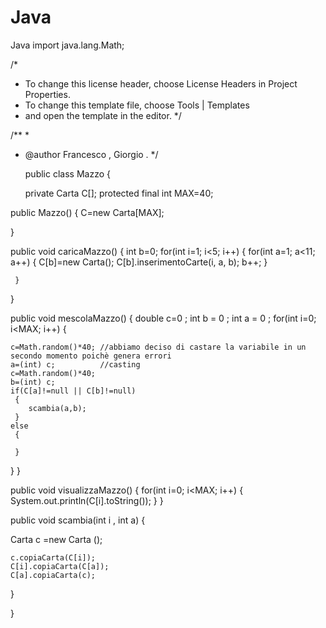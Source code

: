 # Java
Java
import java.lang.Math;


/*
 * To change this license header, choose License Headers in Project Properties.
 * To change this template file, choose Tools | Templates
 * and open the template in the editor.
 */

/**
 *
 * @author Francesco , Giorgio .
 */
 
    public class Mazzo { 
    
    private Carta C[]; 
    protected final int MAX=40;

public Mazzo()
 { 
    C=new Carta[MAX];

 }

public void caricaMazzo() 
{ 
   int b=0; 
   for(int i=1; i<5; i++)
    { 
        for(int a=1; a<11; a++)
         { 
           C[b]=new Carta(); 
           C[b].inserimentoCarte(i, a, b); 
           b++; 
         } 
       
     } 
 }

public void mescolaMazzo() 
{ 
  double c=0 ;
  int b = 0  ; 
  int a = 0  ;
        for(int i=0; i<MAX; i++)
 { 
    
    c=Math.random()*40; //abbiamo deciso di castare la variabile in un secondo momento poichè genera errori
    a=(int) c;          //casting
    c=Math.random()*40;
    b=(int) c;
    if(C[a]!=null || C[b]!=null) 
     {
        scambia(a,b); 
     } 
    else
     {
        
     }
  }
}


public void visualizzaMazzo() 
{ 
   for(int i=0; i<MAX; i++)
   { 
     System.out.println(C[i].toString()); 
   } 
}

public void scambia(int i , int a) 
{

   Carta c =new Carta ();

    c.copiaCarta(C[i]);
    C[i].copiaCarta(C[a]);
    C[a].copiaCarta(c);

}

}
